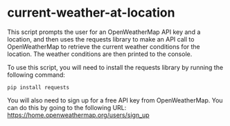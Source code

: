 # current-weather-at-location
This script prompts the user for an OpenWeatherMap API key and a location, and then uses the requests library to make an API call to OpenWeatherMap to retrieve the current weather conditions for the location. The weather conditions are then printed to the console.

To use this script, you will need to install the requests library by running the following command:

    pip install requests

You will also need to sign up for a free API key from OpenWeatherMap. You can do this by going to the following URL: https://home.openweathermap.org/users/sign_up

